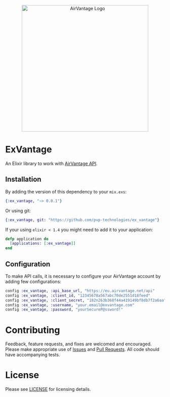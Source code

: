 <p align="center">
	<a href="https://doc.airvantage.net/av">
		<img alt="AirVantage Logo" width="400" src="https://user-images.githubusercontent.com/112219/71285004-1e2faf80-2332-11ea-816b-ba6b87319eab.png">
	</a>
</p>

# ExVantage

An Elixir library to work with [AirVantage API](https://doc.airvantage.net/av).

## Installation

By adding the version of this dependency to your `mix.exs`:

```ex
{:ex_vantage, "~> 0.0.1"}
```
Or using git:

```ex
{:ex_vantage, git: "https://github.com/pvp-technologies/ex_vantage"}
```
If your using `elixir < 1.4` you might need to add it to your application:

```ex
defp application do
  [applications: [:ex_vantage]]
end
```

## Configuration

To make API calls, it is necessary to configure your AirVantage account by adding few configurations:

```ex
config :ex_vantage, :api_base_url, "https://eu.airvantage.net/api"
config :ex_vantage, :client_id, "12345678a567abc70de2551d18feed"
config :ex_vantage, :client_secret, "182n263b368f44a419149bf8db7f2a6aa"
config :ex_vantage, :username, "your.email@exvantage.com"
config :ex_vantage, :password, "yourSecureP@ssword!"
```

# Contributing

Feedback, feature requests, and fixes are welcomed and encouraged. Please make appropriate use of [Issues](https://github.com/pvp-technologies/ex_vantage/issues) and [Pull Requests](https://github.com/pvp-technologies/ex_vantage/pulls). All code should have accompanying tests.

# License

Please see [LICENSE](LICENSE) for licensing details.
